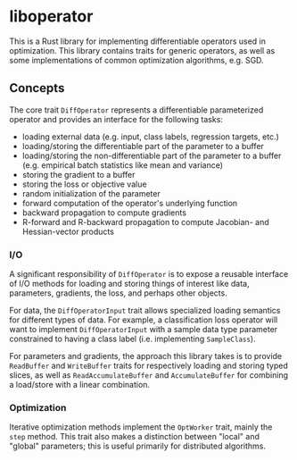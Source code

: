 # liboperator

This is a Rust library for implementing differentiable operators used in
optimization. This library contains traits for generic operators, as well as
some implementations of common optimization algorithms, e.g. SGD.

## Concepts

The core trait `DiffOperator` represents a differentiable parameterized operator
and provides an interface for the following tasks:

- loading external data (e.g. input, class labels, regression targets, etc.)
- loading/storing the differentiable part of the parameter to a buffer
- loading/storing the non-differentiable part of the parameter to a buffer
  (e.g. empirical batch statistics like mean and variance)
- storing the gradient to a buffer
- storing the loss or objective value
- random initialization of the parameter
- forward computation of the operator's underlying function
- backward propagation to compute gradients
- R-forward and R-backward propagation to compute Jacobian- and Hessian-vector
  products

### I/O

A significant responsibility of `DiffOperator` is to expose a reusable interface
of I/O methods for loading and storing things of interest like data, parameters,
gradients, the loss, and perhaps other objects.

For data, the `DiffOperatorInput` trait allows specialized loading semantics for
different types of data. For example, a classification loss operator will want
to implement `DiffOperatorInput` with a sample data type parameter constrained
to having a class label (i.e. implementing `SampleClass`).

For parameters and gradients, the approach this library takes is to provide
`ReadBuffer` and `WriteBuffer` traits for respectively loading and storing
typed slices, as well as `ReadAccumulateBuffer` and `AccumulateBuffer` for
combining a load/store with a linear combination.

### Optimization

Iterative optimization methods implement the `OptWorker` trait, mainly the
`step` method. This trait also makes a distinction between "local" and "global"
parameters; this is useful primarily for distributed algorithms.
